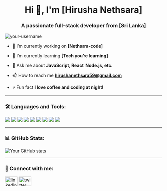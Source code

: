 <h1 align="center">Hi 👋, I'm [Hirusha Nethsara]</h1>
<h3 align="center">A passionate full-stack developer from [Sri Lanka]</h3>

<p align="left"> <img src="https://komarev.com/ghpvc/?username=your-username&label=Profile%20views&color=0e75b6&style=flat" alt="your-username" /> </p>

- 🔭 I’m currently working on **[Nethsara-code]**

- 🌱 I’m currently learning **[Tech you’re learning]**

- 💬 Ask me about **JavaScript, React, Node.js, etc.**

- 📫 How to reach me **hirushanethsara59@gmail.com**

- ⚡ Fun fact **I love coffee and coding at night!**

---

### 🛠️ Languages and Tools:

<p align="left">
  <img src="https://img.shields.io/badge/javascript-%23323330.svg?style=for-the-badge&logo=javascript&logoColor=%23F7DF1E"/>
  <img src="https://img.shields.io/badge/typescript-%23007ACC.svg?style=for-the-badge&logo=typescript&logoColor=white"/>
  <img src="https://img.shields.io/badge/react-%2320232a.svg?style=for-the-badge&logo=react&logoColor=%2361DAFB"/>
  <img src="https://img.shields.io/badge/node.js-%2343853D.svg?style=for-the-badge&logo=node.js&logoColor=white"/>
  <img src="https://img.shields.io/badge/express.js-%23404d59.svg?style=for-the-badge&logo=express&logoColor=white"/>
  <img src="https://img.shields.io/badge/mongodb-%2347A248.svg?style=for-the-badge&logo=mongodb&logoColor=white"/>
  <img src="https://img.shields.io/badge/graphql-E10098?style=for-the-badge&logo=graphql&logoColor=white"/>
  <img src="https://img.shields.io/badge/tailwindcss-%2338B2AC.svg?style=for-the-badge&logo=tailwind-css&logoColor=white"/>
  <img src="https://img.shields.io/badge/git-%23F05032.svg?style=for-the-badge&logo=git&logoColor=white"/>
</p>

---

### 📊 GitHub Stats:

![Your GitHub stats](https://github-readme-stats.vercel.app/api?username=Nethsara&show_icons=true&theme=radical)

---

### 🔗 Connect with me:

<p align="left">
<a href="https://linkedin.com/in/your-profile" target="blank"><img align="center" src="https://cdn.jsdelivr.net/npm/simple-icons@v3/icons/linkedin.svg" alt="linkedin" height="30" width="40" /></a>
<a href="https://twitter.com/yourprofile" target="blank"><img align="center" src="https://cdn.jsdelivr.net/npm/simple-icons@v3/icons/twitter.svg" alt="twitter" height="30" width="40" /></a>
</p>
